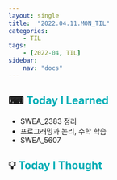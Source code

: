 ```yaml
---
layout: single
title:  "2022.04.11.MON_TIL"
categories: 
    - TIL
tags: 
    - [2022-04, TIL]
sidebar:
    nav: "docs"
---
```



## ⌨ <a style="color:#00adb5">Today I Learned</a>
- SWEA_2383 정리
- 프로그래밍과 논리, 수학 학습
- SWEA_5607

## 💡 <a style="color:#00adb5">Today I Thought</a>
